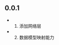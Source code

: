 <!--
 * @Author: your name
 * @Date: 2021-12-08 09:41:01
 * @LastEditTime: 2022-06-27 23:15:40
 * @LastEditors: your name
 * @Description: In User Settings Edit
 * @FilePath: /flutter_quick_package/CHANGELOG.md
-->
## 0.0.1

* 1. 添加网络层
* 2. 数据模型映射能力
